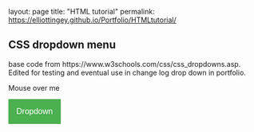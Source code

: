 layout: page
title: "HTML tutorial"
permalink: https://elliottingey.github.io/Portfolio/HTMLtutorial/

<html>
<head>
<meta charset="utf-8">
</head>
<body>
<article>
<h1>CSS dropdown menu</h1>
<p> base code from <a>https://www.w3schools.com/css/css_dropdowns.asp</a>. Edited 
for testing and eventual use in change log drop down in portfolio.</p>


 <style>
.dropdown {
  position: relative;
  display: inline-block;
}

.dropdown-content {
  display: none;
  position: absolute;
  background-color: #f9f9f9;
  min-width: 160px;
  box-shadow: 0px 8px 16px 0px rgba(0,0,0,0.2);
  padding: 12px 16px;
  z-index: 1;
}

.dropdown:hover .dropdown-content {
  display: block;
}
</style>

<div class="dropdown">
  <span>Mouse over me</span>
  <div class="dropdown-content">
    <p>Hello World!</p>
  </div>
</div> 


</article>
</body>
</html> <style>
/* Style The Dropdown Button */
.dropbtn {
  background-color: #4CAF50;
  color: white;
  padding: 16px;
  font-size: 16px;
  border: none;
  cursor: pointer;
}

/* The container <div> - needed to position the dropdown content */
.dropdown {
  position: relative;
  display: inline-block;
}

/* Dropdown Content (Hidden by Default) */
.dropdown-content {
  display: none;
  position: absolute;
  background-color: #f9f9f9;
  min-width: 160px;
  box-shadow: 0px 8px 16px 0px rgba(0,0,0,0.2);
  z-index: 1;
}

/* Links inside the dropdown */
.dropdown-content a {
  color: black;
  padding: 12px 16px;
  text-decoration: none;
  display: block;
}

/* Change color of dropdown links on hover */
.dropdown-content a:hover {background-color: #f1f1f1}

/* Show the dropdown menu on hover */
.dropdown:hover .dropdown-content {
  display: block;
}

/* Change the background color of the dropdown button when the dropdown content is shown */
.dropdown:hover .dropbtn {
  background-color: #3e8e41;
}
</style>

<div class="dropdown">
  <button class="dropbtn">Dropdown</button>
  <div class="dropdown-content">
    <a href="https://github.com/elliottingey/Portfolio/blob/a64cc0e34cf2af83d4809a46b471e552addb7721/learning%20HTML%20&%20CSS/learningHTML.html">Link 1</a>
    <a href="#">Link 2</a>
    <a href="#">Link 3</a>
  </div>
</div> 
